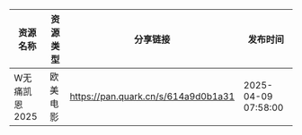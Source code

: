 | 资源名称      | 资源类型 | 分享链接                                | 发布时间                |
| --------- | ---- | ----------------------------------- | ------------------- |
| W无痛凯恩2025 | 欧美电影 | https://pan.quark.cn/s/614a9d0b1a31 | 2025-04-09 07:58:00 |
